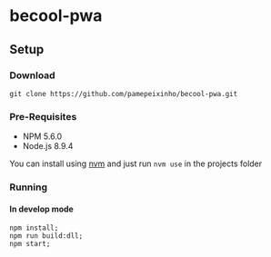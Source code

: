 # becool-pwa

## Setup

### Download

```shell
git clone https://github.com/pamepeixinho/becool-pwa.git
```

### Pre-Requisites

- NPM 5.6.0
- Node.js 8.9.4

You can install using [nvm] and just run `nvm use` in the projects folder

[nvm]: 'https://github.com/creationix/nvm'

### Running

#### In develop mode

```shell
npm install;
npm run build:dll;
npm start;
```

